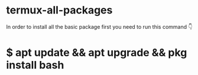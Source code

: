 # termux-all-packages
In order to install all the basic package
first you need to run this command 👇

# $ apt update && apt upgrade && pkg install bash
